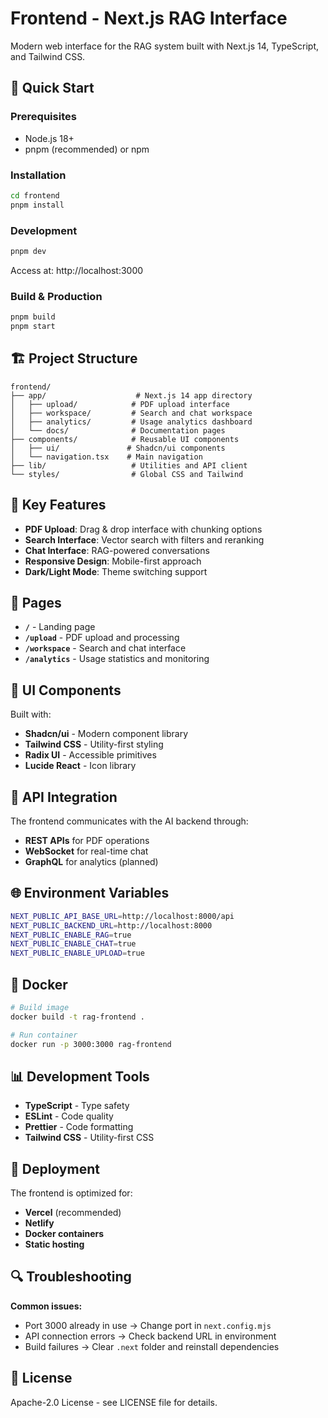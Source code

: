 # Frontend - Next.js RAG Interface

Modern web interface for the RAG system built with Next.js 14, TypeScript, and Tailwind CSS.

## 🚀 Quick Start

### Prerequisites
- Node.js 18+ 
- pnpm (recommended) or npm

### Installation
```bash
cd frontend
pnpm install
```

### Development
```bash
pnpm dev
```
Access at: http://localhost:3000

### Build & Production
```bash
pnpm build
pnpm start
```

## 🏗️ Project Structure

```
frontend/
├── app/                    # Next.js 14 app directory
│   ├── upload/            # PDF upload interface
│   ├── workspace/         # Search and chat workspace
│   ├── analytics/         # Usage analytics dashboard
│   └── docs/              # Documentation pages
├── components/            # Reusable UI components
│   ├── ui/               # Shadcn/ui components
│   └── navigation.tsx    # Main navigation
├── lib/                   # Utilities and API client
└── styles/                # Global CSS and Tailwind
```

## 🔧 Key Features

- **PDF Upload**: Drag & drop interface with chunking options
- **Search Interface**: Vector search with filters and reranking
- **Chat Interface**: RAG-powered conversations
- **Responsive Design**: Mobile-first approach
- **Dark/Light Mode**: Theme switching support

## 📱 Pages

- **`/`** - Landing page
- **`/upload`** - PDF upload and processing
- **`/workspace`** - Search and chat interface
- **`/analytics`** - Usage statistics and monitoring

## 🎨 UI Components

Built with:
- **Shadcn/ui** - Modern component library
- **Tailwind CSS** - Utility-first styling
- **Radix UI** - Accessible primitives
- **Lucide React** - Icon library

## 🔌 API Integration

The frontend communicates with the AI backend through:
- **REST APIs** for PDF operations
- **WebSocket** for real-time chat
- **GraphQL** for analytics (planned)

## 🌐 Environment Variables

```bash
NEXT_PUBLIC_API_BASE_URL=http://localhost:8000/api
NEXT_PUBLIC_BACKEND_URL=http://localhost:8000
NEXT_PUBLIC_ENABLE_RAG=true
NEXT_PUBLIC_ENABLE_CHAT=true
NEXT_PUBLIC_ENABLE_UPLOAD=true
```

## 🐳 Docker

```bash
# Build image
docker build -t rag-frontend .

# Run container
docker run -p 3000:3000 rag-frontend
```

## 📊 Development Tools

- **TypeScript** - Type safety
- **ESLint** - Code quality
- **Prettier** - Code formatting
- **Tailwind CSS** - Utility-first CSS

## 🚀 Deployment

The frontend is optimized for:
- **Vercel** (recommended)
- **Netlify**
- **Docker containers**
- **Static hosting**

## 🔍 Troubleshooting

**Common issues:**
- Port 3000 already in use → Change port in `next.config.mjs`
- API connection errors → Check backend URL in environment
- Build failures → Clear `.next` folder and reinstall dependencies

## 📄 License

Apache-2.0 License - see LICENSE file for details.
